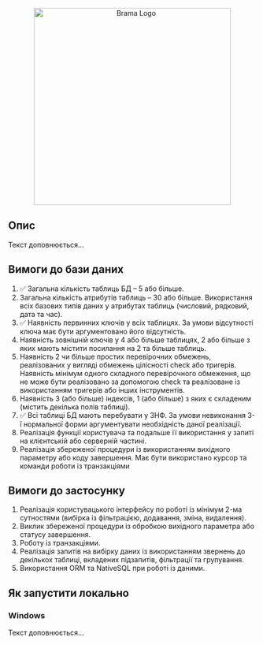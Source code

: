 <p align="center"><img src="https://raw.githubusercontent.com/laravel/art/master/logo-lockup/5%20SVG/2%20CMYK/1%20Full%20Color/laravel-logolockup-cmyk-red.svg" width="400" alt="Brama Logo"></p>

## Опис

Текст доповнюється...

## Вимоги до бази даних

1. ✅ Загальна кількість таблиць БД – 5 або більше.
2. Загальна кількість атрибутів таблиць – 30 або більше. Використання всіх базових типів даних у атрибутах таблиць (числовий, рядковий, дата та час).
3. ✅ Наявність первинних ключів у всіх таблицях. За умови відсутності ключа має бути аргументовано його відсутність.
4. Наявність зовнішній ключів у 4 або більше таблицях, 2 або більше з яких мають містити посилання на 2 та більше таблиць.
5. Наявність 2 чи більше простих перевірочних обмежень, реалізованих у вигляді обмежень цілісності check або тригерів. Наявність мінімум одного складного перевірочного обмеження, що не може бути реалізовано за допомогою check та реалізоване із використанням тригерів або інших інструментів.
6. Наявність 3 (або більше) індексів, 1 (або більше) з яких є складеним (містить декілька полів таблиці).
7. ✅ Всі таблиці БД мають перебувати у 3НФ. За умови невиконання 3-ї нормальної форми аргументувати необхідність даної реалізації.
8. Реалізація функції користувача та подальше її використання у запиті на клієнтській або серверній частині.
9. Реалізація збереженої процедури із використанням вихідного параметру або коду завершення. Має бути використано курсор та команди роботи із транзакціями

## Вимоги до застосунку

1. Реалізація користувацького інтерфейсу по роботі із мінімум 2-ма сутностями (вибірка із фільтрацією, додавання, зміна, видалення).
2. Виклик збереженої процедури із обробкою вихідного параметра або статусу завершення.
3. Роботу із транзакціями.
4. Реалізація запитів на вибірку даних із використанням звернень до декількох таблиці, вкладених підзапитів, фільтрації та групування.
5. Використання ORM та NativeSQL при роботі із даними.

## Як запустити локально

### Windows

Текст доповнюється...
